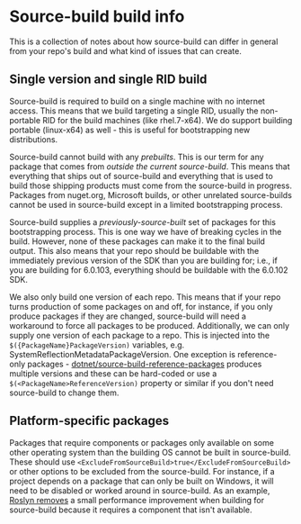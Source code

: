 # Source-build build info

This is a collection of notes about how source-build can differ in general from
your repo's build and what kind of issues that can create.

## Single version and single RID build

Source-build is required to build on a single machine with no internet access.
This means that we build targeting a single RID, usually the non-portable RID
for the build machines (like rhel.7-x64).  We do support building portable
(linux-x64) as well - this is useful for bootstrapping new distributions.

Source-build cannot build with any *prebuilts*.  This is our term for any
package that comes from *outside the current source-build*.  This means that
everything that ships out of source-build and everything that is used to build
those shipping products must come from the source-build in progress. Packages
from nuget.org, Microsoft builds, or other unrelated source-builds cannot be
used in source-build except in a limited bootstrapping process.

Source-build supplies a *previously-source-built* set of packages for this
bootstrapping process.  This is one way we have of breaking cycles in the build.
However, none of these packages can make it to the final build output. This also
means that your repo should be buildable with the immediately previous version
of the SDK than you are building for; i.e., if you are building for 6.0.103,
everything should be buildable with the 6.0.102 SDK.

We also only build one version of each repo.  This means that if your repo turns
production of some packages on and off, for instance, if you only produce
packages if they are changed, source-build will need a workaround to force all
packages to be produced.  Additionally, we can only supply one version of each
package to a repo.  This is injected into the `$({PackageName}PackageVersion)`
variables, e.g. SystemReflectionMetadataPackageVersion. One exception is
reference-only packages -
[dotnet/source-build-reference-packages](https://github.com/dotnet/source-build-reference-packages)
produces multiple versions and these can be hard-coded or use a
`$(<PackageName>ReferenceVersion)` property or similar if you don't need
source-build to change them.

## Platform-specific packages

Packages that require components or packages only available on some other
operating system than the building OS cannot be built in source-build. These
should use `<ExcludeFromSourceBuild>true</ExcludeFromSourceBuild>` or other
options to be excluded from the source-build.  For instance, if a project
depends on a package that can only be built on Windows, it will need to be
disabled or worked around in source-build.  As an example, [Roslyn
removes](https://github.com/dotnet/roslyn/blob/b999a65c8b0feeccb2b58da3d7a6e80e5f08feab/src/Workspaces/Core/Portable/Storage/PersistentStorageExtensions.cs#L23)
a small performance improvement when building for source-build because it
requires a component that isn't available.
